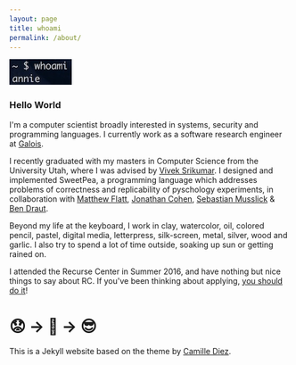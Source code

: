 ```yaml
---
layout: page
title: whoami
permalink: /about/
---
```


![](/images/whoami.jpg)


### Hello World

<p></p>

I'm a computer scientist broadly interested in systems, security and programming languages. I currently work as a software research engineer at [Galois](https://galois.com).

I recently graduated with my masters in Computer Science from the University Utah, where I was advised by [Vivek Srikumar](http://svivek.com/). I designed and implemented SweetPea, a programming language which addresses problems of correctness and replicability of pyschology experiments, in collaboration with [Matthew Flatt](https://www.cs.utah.edu/~mflatt/), [Jonathan Cohen](https://webapps.pni.princeton.edu/ncc/JDC/Home_Page.html), [Sebastian Musslick](https://smusslick.com/) & [Ben Draut](https://github.com/drautb).

Beyond my life at the keyboard, I work in clay, watercolor, oil, colored pencil, pastel, digital media, letterpress, silk-screen, metal, silver, wood and garlic. I also try to spend a lot of time outside, soaking up sun or getting rained on. 

I attended the Recurse Center in Summer 2016, and have nothing but nice things to say about RC. If you've been thinking about applying, [you should do it](https://www.recurse.com/)!

# 😟 → 🤖 →  😎

<p></p>

This is a Jekyll website based on the theme by [Camille Diez](https://github.com/diezcami).
